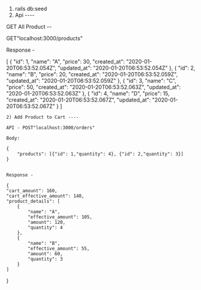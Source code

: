 1) rails db:seed
2) Api ----

GET All Product --

GET"localhost:3000/products"

Response - 

[
    {
        "id": 1,
        "name": "A",
        "price": 30,
        "created_at": "2020-01-20T06:53:52.054Z",
        "updated_at": "2020-01-20T06:53:52.054Z"
    },
    {
        "id": 2,
        "name": "B",
        "price": 20,
        "created_at": "2020-01-20T06:53:52.059Z",
        "updated_at": "2020-01-20T06:53:52.059Z"
    },
    {
        "id": 3,
        "name": "C",
        "price": 50,
        "created_at": "2020-01-20T06:53:52.063Z",
        "updated_at": "2020-01-20T06:53:52.063Z"
    },
    {
        "id": 4,
        "name": "D",
        "price": 15,
        "created_at": "2020-01-20T06:53:52.067Z",
        "updated_at": "2020-01-20T06:53:52.067Z"
    }
    ]
    
    
    2) Add Product to Cart ----
    
    API - POST"localhost:3000/orders"
    
    Body: 
    
    {
	    "products": [{"id": 1,"quantity": 4}, {"id": 2,"quantity": 3}]
    }
    
    
    Response - 
    
    {
    "cart_amount": 160,
    "cart_effective_amount": 140,
    "product_details": [
        {
            "name": "A",
            "effective_amount": 105,
            "amount": 120,
            "quantity": 4
        },
        {
            "name": "B",
            "effective_amount": 55,
            "amount": 60,
            "quantity": 3
        }
    ]
}
    
    
    
    
    
    
    
    
    
    
